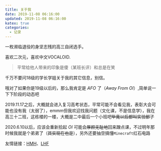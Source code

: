 ```yaml
---
title: 关于我
date: 2019-11-08 06:16:00
updated: 2019-11-08 06:16:00
katex: true
categories:
  - 记录
---
```


一枚濒临退役的身坚志残的高三自闭选手。

喜欢二次元，喜欢中文VOCALOID.



> 平常给他人带来的印象是傻（某班长评）和总是在笑


千万不要问18级的学长学姐关于我的其它信息，别信。

哦对了如果你是19级以后的，那么我肯定是 $AFO$ 了（$Away\;From\;OI$）,简单说一下下阶段的动态吧

2019.11.17之后，大概就会进入复习高考状态，平常可能不会看见我，表彰大会可能也没有我（太弱了），emmm但我欢迎找我问题（文化课，不是信息学），我在高三十二班，这栋楼的一楼，大概是二中最后一个小班吧~~毕竟以后都叫实验部了~~

2020.6.10以后，应该会重新拾起 $OI$ 可能会~~厚颜无耻地~~回来蹭点课，不过明年那时候我就是个弟弟了（~~其实现在也是~~），另外还要抽空搞懂`Minecraft`红石电路

友情链接：[HMH](https://www.cnblogs.com/phemiku/)、[LHF](https://www.cnblogs.com/aprincess/)
